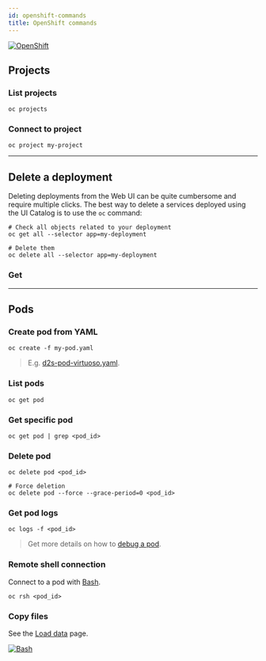 ```yaml
---
id: openshift-commands
title: OpenShift commands
---
```


[![OpenShift](/dsri-documentation/img/openshift-logo.png)](https://www.openshift.com/)

## Projects

### List projects

```shell
oc projects
```

### Connect to project

```shell
oc project my-project
```

---

## Delete a deployment

Deleting deployments from the Web UI can be quite cumbersome and require multiple clicks. The best way to delete a services deployed using the UI Catalog is to use the `oc` command:

```shell
# Check all objects related to your deployment
oc get all --selector app=my-deployment

# Delete them
oc delete all --selector app=my-deployment
```

### Get

---

## Pods

### Create pod from YAML

```shell
oc create -f my-pod.yaml
```

> E.g. [d2s-pod-virtuoso.yaml](https://github.com/MaastrichtU-IDS/d2s-argo-workflows/blob/master/d2s-pod-virtuoso.yaml).

### List pods

```shell
oc get pod
```

### Get specific pod

```shell
oc get pod | grep <pod_id>
```

### Delete pod

```shell
oc delete pod <pod_id>

# Force deletion
oc delete pod --force --grace-period=0 <pod_id>
```

### Get pod logs

```shell
oc logs -f <pod_id>
```

> Get more details on how to [debug a pod](/dsri-documentation/docs/openshift-debug).

### Remote shell connection

Connect to a pod with [Bash](https://devhints.io/bash).

```shell
oc rsh <pod_id>
```

### Copy files

See the [Load data](https://maastrichtu-ids.github.io/dsri-documentation/docs/openshift-load-data) page.

[![Bash](/dsri-documentation/img/bash_logo.png)](https://devhints.io/bash)

